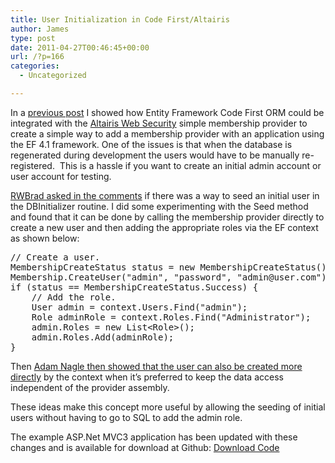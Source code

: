 ```yaml
---
title: User Initialization in Code First/Altairis
author: James
type: post
date: 2011-04-27T00:46:45+00:00
url: /?p=166
categories:
  - Uncategorized

---
```

In a <a href="http://www.culbertsonexchange.com/wp/?p=120" target="_blank">previous post</a> I showed how Entity Framework Code First ORM could be integrated with the <a href="http://altairiswebsecurity.codeplex.com/" target="_blank">Altairis Web Security</a> simple membership provider to create a simple way to add a membership provider with an application using the EF 4.1 framework. One of the issues is that when the database is regenerated during development the users would have to be manually re-registered.&#160; This is a hassle if you want to create an initial admin account or user account for testing.

<a href="http://www.culbertsonexchange.com/wp/?p=120&cpage=1#comment-78" target="_blank">RWBrad asked in the comments</a> if there was a way to seed an initial user in the DBInitializer routine. I did some experimenting with the Seed method and found that it can be done by calling the membership provider directly to create a new user and then adding the appropriate roles via the EF context as shown below:

<pre class="brush: csharp; title: ; notranslate" title="">// Create a user.
MembershipCreateStatus status = new MembershipCreateStatus();
Membership.CreateUser("admin", "password", "admin@user.com");
if (status == MembershipCreateStatus.Success) {
    // Add the role.
    User admin = context.Users.Find("admin");
    Role adminRole = context.Roles.Find("Administrator");
    admin.Roles = new List&lt;Role&gt;();
    admin.Roles.Add(adminRole);
}
</pre>

Then <a href="http://www.culbertsonexchange.com/wp/?p=120&cpage=1#comment-80" target="_blank">Adam Nagle then showed that the user can also be created more directly</a> by the context when it’s preferred to keep the data access independent of the provider assembly.

These ideas make this concept more useful by allowing the seeding of initial users without having to go to SQL to add the admin role.

The example ASP.Net MVC3 application has been updated with these changes and is available for download at Github: [Download Code][1]

 [1]: https://github.com/turnkey-commerce/CodeFirstAltairis/archives/master